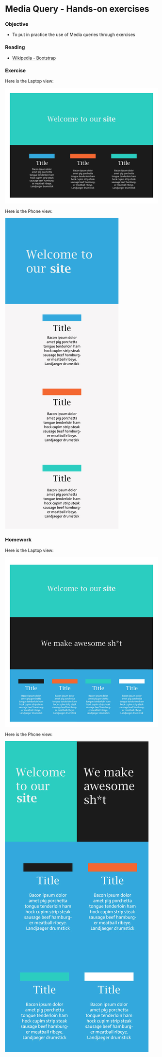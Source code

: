 # Media Query - Hands-on exercises

### Objective

* To put in practice the use of Media queries through exercises

### Reading

* [Wikipedia - Bootstrap](https://en.wikipedia.org/wiki/Bootstrap_(front-end_framework))

### Exercise

Here is the Laptop view:

![Laptop](../images/media-query-exercise-laptop.jpg)

Here is the Phone view:

![Phone](../images/media-query-exercise-phone.jpg)

### Homework

Here is the Laptop view:

![Laptop](../images/media-query-homework-laptop.jpg)

Here is the Phone view:

![Phone](../images/media-query-homework-phone.jpg)
